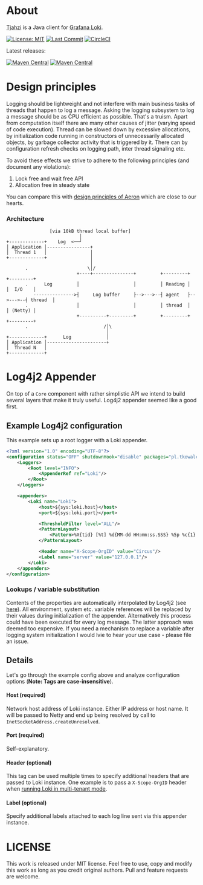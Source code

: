 # About
[Tjahzi](http://www.thorgal.com/personnages/tjahzi/) is a Java client for [Grafana Loki](https://grafana.com/oss/loki/).

[![License: MIT](https://img.shields.io/github/license/tkowalcz/tjahzi?style=for-the-badge)](https://github.com/tkowalcz/tjahzi/blob/master/LICENSE)
[![Last Commit](https://img.shields.io/github/last-commit/tkowalcz/tjahzi?style=for-the-badge)](https://github.com/tkowalcz/tjahzi/commits/master)
[![CircleCI](https://img.shields.io/circleci/build/github/tkowalcz/tjahzi?style=for-the-badge)](https://app.circleci.com/pipelines/github/tkowalcz/tjahzi?branch=master)

Latest releases:

[![Maven Central](https://img.shields.io/maven-central/v/pl.tkowalcz/core.svg?label=Core&style=for-the-badge)](https://search.maven.org/search?q=g:pl.tkowalcz)
[![Maven Central](https://img.shields.io/maven-central/v/pl.tkowalcz/log4j2-appender.svg?label=Log4j2%20Appender&style=for-the-badge)](https://search.maven.org/search?q=g:pl.tkowalcz)

# Design principles

Logging should be lightweight and not interfere with main business tasks of threads that happen to log a message. 
Asking the logging subsystem to log a message should be as CPU efficient as possible. 
That's a truism. Apart from computation itself there are many other causes of jitter (varying speed of code execution). 
Thread can be slowed down by excessive allocations, by initialization code running in constructors of unnecessarily allocated objects, 
by garbage collector activity that is triggered by it. There can by configuration refresh checks on logging path, inter thread signaling etc.

To avoid these effects we strive to adhere to the following principles (and document any violations):

1. Lock free and wait free API
2. Allocation free in steady state

You can compare this with [design principles of Aeron](https://github.com/real-logic/aeron/wiki/Design-Principles) which are close to our hearts.

### Architecture

```
                [via 10kB thread local buffer]
                           │                                          
+-------------+    Log  <──┘                                                
│ Application │----------------+                                          
│  Thread 1   │                │                                          
+-------------+                │                                          
                               │                                          
       .                      \│/                                          
                          +----+---------------+         +---------+         +---------+
       .      Log         │                    │         │ Reading │         │  I/O    │
          --------------->┤     Log buffer     ├-->--->--┤ agent   ├-->--->--┤ thread  │      
       .                  │                    │         │ thread  │         │ (Netty) │    
                          +----------+---------+         +---------+         +---------+    
       .                            /│\                                    
                                     │                                    
+-------------+      Log             │                                    
│ Application │----------------------+                                    
│  Thread N   │                                                           
+-------------+                                                           
```

# Log4j2 Appender

On top of a `Core` component  with rather simplistic API we intend to build several layers that make it truly useful. Log4j2 
appender seemed like a good first.

## Example Log4j2 configuration

This example sets up a root logger with a Loki appender.

```xml
<?xml version="1.0" encoding="UTF-8"?>
<configuration status="OFF" shutdownHook="disable" packages="pl.tkowalcz.tjahzi.log4j2">
    <Loggers>
        <Root level="INFO">
            <AppenderRef ref="Loki"/>
        </Root>
    </Loggers>

    <appenders>
        <Loki name="Loki">
            <host>${sys:loki.host}</host>
            <port>${sys:loki.port}</port>

            <ThresholdFilter level="ALL"/>
            <PatternLayout>
                <Pattern>%X{tid} [%t] %d{MM-dd HH:mm:ss.SSS} %5p %c{1} - %m%n%exception{full}</Pattern>
            </PatternLayout>

            <Header name="X-Scope-OrgID" value="Circus"/>
            <Label name="server" value="127.0.0.1"/>
        </Loki>
    </appenders>
</configuration>
``` 
           
### Lookups / variable substitution 

Contents of the properties are automatically interpolated by Log4j2 (see [here](https://logging.apache.org/log4j/log4j-2.2/manual/lookups.html)).
All environment, system etc. variable references will be replaced by their values during initialization of the appender. 
Alternatively this process could have been executed for every log message. The latter approach was deemed too expensive. If you need a mechanism
to replace a variable after logging system initialization I would lvie to hear your use case - please file an issue. 
      
## Details

Let's go through the example config above and analyze configuration options (**Note: Tags are case-insensitive**).

#### Host (required)

Network host address of Loki instance. Either IP address or host name. It will be passed to Netty and end up being resolved
 by call to `InetSocketAddress.createUnresolved`. 

#### Port (required)

Self-explanatory.

#### Header (optional)

This tag can be used multiple times to specify additional headers that are passed to Loki instance. One example is to pass
a `X-Scope-OrgID` header when [running Loki in multi-tenant mode](https://grafana.com/docs/loki/latest/operations/authentication/).

#### Label (optional)

Specify additional labels attached to each log line sent via this appender instance.
                                                                                                                                                    
# LICENSE

This work is released under MIT license. Feel free to use, copy and modify this work as long as you credit original authors. 
Pull and feature requests are welcome.
